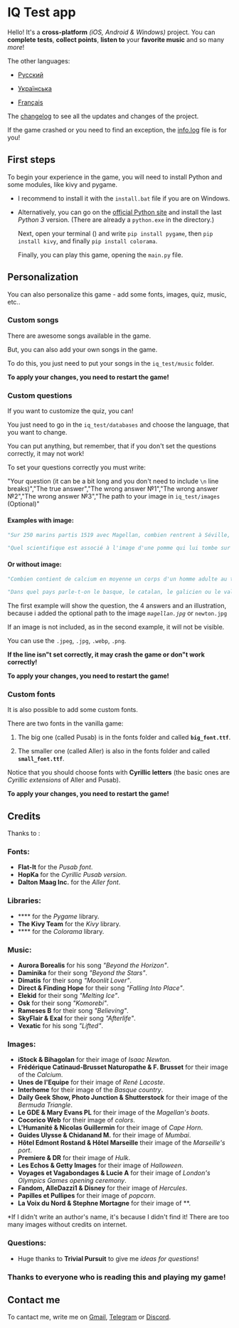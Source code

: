 # IQ Test app

Hello! It's a **cross-platform** *(iOS, Android & Windows)* project. You can **complete tests**, **collect points**, **listen to** your **favorite music** and so many *more*!

The other languages:

* [Русский](markdown/ПРОЧИТАЙМЕНЯ.md)

* [Українська](markdown/ПРОЧТИМЕНЕ.md)

* [Français](markdown/LISMOI.md)

The [changelog](markdown/changelog.md) to see all the updates and changes of the project.

If the game crashed or you need to find an exception, the [info.log](info.log) file is for you!

## First steps

To begin your experience in the game, you will need to install Python and some modules, like kivy and pygame.

* I recommend to install it with the `install.bat` file if you are on Windows.

* Alternatively, you can go on the [official Python site](https://python.org) and install the last *Python 3* version.
(There are already a `python.exe` in the directory.)

  Next, open your terminal () and write `pip install pygame`, then `pip install kivy`, and finally `pip install colorama`.

  Finally, you can play this game, opening the `main.py` file.

## Personalization

You can also personalize this game - add some fonts, images, quiz, music, etc..

### Custom songs

There are awesome songs available in the game.

But, you can also add your own songs in the game.

To do this, you just need to put your songs in the `iq_test/music` folder.

**To apply your changes, you need to restart the game!**

### Custom questions

If you want to customize the quiz, you can!

You just need to go in the `iq_test/databases` and choose the language, that you want to change.

You can put anything, but remember, that if you don't set the questions correctly, it may not work!

To set your questions correctly you must write:

"Your question (it can be a bit long and you don't need to include `\n` line breaks)","The true answer","The wrong answer №1","The wrong answer №2","The wrong answer №3","The path to your image in `iq_test/images` (Optional)"

#### **Examples with image:**

```python
"Sur 250 marins partis 1519 avec Magellan, combien rentrent à Séville, 3 ans plus tard?","18","115","249","60","magellan.jpg"

"Quel scientifique est associé à l'image d'une pomme qui lui tombe sur la tête?","Newton","Archimède","Thalès","Pythagore","newton.jpg"
```

#### **Or without image:**

```python
"Combien contient de calcium en moyenne un corps d'un homme adulte au total?","1 kg","3 kg","5 kg","10 kg"

"Dans quel pays parle-t-on le basque, le catalan, le galicien ou le valencien?","Espagne","Pays-Bas","Allemagne","Norvège"
```

The first example will show the question, the 4 answers and an illustration, because i added the optional path to the image *`magellan.jpg`* or `newton.jpg`

If an image is not included, as in the second example, it will not be visible.

You can use the `.jpeg`, `.jpg`, `.webp`, `.png`.

**If the line isn"t set correctly, it may crash the game or don"t work correctly!**

**To apply your changes, you need to restart the game!**

### Custom fonts

It is also possible to add some custom fonts.

There are two fonts in the vanilla game:

1. The big one (called Pusab) is in the fonts folder and called **`big_font.ttf`**.

2. The smaller one (called Aller) is also in the fonts folder and called **`small_font.ttf`**.

Notice that you should choose fonts with **Cyrillic letters** (the basic ones are *Cyrillic extensions* of Aller and Pusab).

**To apply your changes, you need to restart the game!**

## Credits

Thanks to :

### **Fonts:**

* **Flat-It** for the *Pusab font*.
* **HopKa** for the *Cyrillic Pusab version*.
* **Dalton Maag Inc.** for the *Aller font*.

### **Libraries:**

* **** for the *Pygame* library.
* **The Kivy Team** for the *Kivy* library.
* **** for the *Colorama* library.

### **Music:**

* **Aurora Borealis** for his song *"Beyond the Horizon"*.
* **Daminika** for their song *"Beyond the Stars"*.
* **Dimatis** for their song *"Moonlit Lover"*.
* **Direct & Finding Hope** for their song *"Falling Into Place"*.
* **Elekid** for their song *"Melting Ice"*.
* **Osk** for their song *"Komorebi"*.
* **Rameses B** for their song *"Believing"*.
* **SkyFlair & Exal** for their song *"Afterlife"*.
* **Vexatic** for his song *"Lifted"*.

### **Images:**

* **iStock & Bihagolan** for their image of *Isaac Newton*.
* **Frédérique Catinaud-Brusset Naturopathe & F. Brusset** for their image of the *Calcium*.
* **Unes de l'Equipe** for their image of *René Lacoste*.
* **Interhome** for their image of the *Basque country*.
* **Daily Geek Show, Photo Junction & Shutterstock** for their image of the *Bermuda Triangle*.
* **Le GDE & Mary Evans PL** for their image of the *Magellan's boats*.
* **Cocorico Web** for their image of *colors*.
* **L'Humanité & Nicolas Guillermin** for their image of *Cape Horn*.
* **Guides Ulysse & Chidanand M.** for their image of *Mumbai*.
* **Hôtel Edmont Rostand & Hôtel Marseille** their image of the *Marseille's port*.
* **Premiere & DR** for their image of *Hulk*.
* **Les Echos & Getty Images** for their image of *Halloween*.
* **Voyages et Vagabondages & Lucie A** for their image of *London's Olympics Games opening ceremony*.
* **Fandom, AlleDazzi1 & Disney** for their image of *Hercules*.
* **Papilles et Pullipes** for their image of *popcorn*.
* **La Voix du Nord & Stephne Mortagne** for their image of **.

*If I didn't write an author's name, it's because I didn't find it! There are too many images without credits on internet.

### **Questions:**

* Huge thanks to **Trivial Pursuit** to give me *ideas for questions*!

### **Thanks to everyone who is reading this and playing my game!**

## Contact me

To cantact me, write me on [Gmail](mailto:gild56gmd@gmail.com), [Telegram](https://t.me/gild56) or [Discord](https://discord.com/users/gild56).
